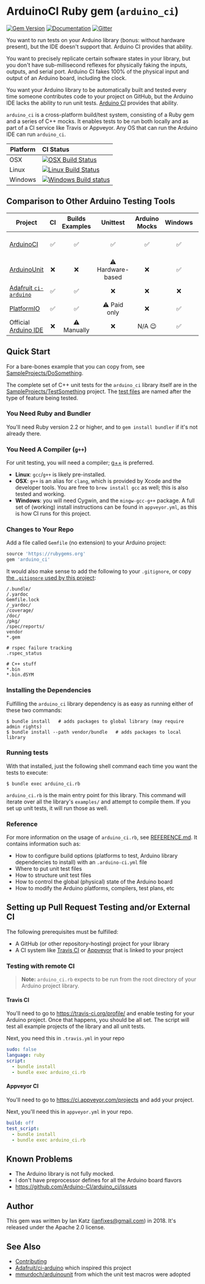
# ArduinoCI Ruby gem (`arduino_ci`) 
[![Gem Version](https://badge.fury.io/rb/arduino_ci.svg)](https://rubygems.org/gems/arduino_ci) 
[![Documentation](http://img.shields.io/badge/docs-rdoc.info-blue.svg)](http://www.rubydoc.info/gems/arduino_ci/0.3.0)
[![Gitter](https://badges.gitter.im/Arduino-CI/arduino_ci.svg)](https://gitter.im/Arduino-CI/arduino_ci?utm_source=badge&utm_medium=badge&utm_campaign=pr-badge)

You want to run tests on your Arduino library (bonus: without hardware present), but the IDE doesn't support that.  Arduino CI provides that ability.

You want to precisely replicate certain software states in your library, but you don't have sub-millisecond reflexes for physically faking the inputs, outputs, and serial port.   Arduino CI fakes 100% of the physical input and output of an Arduino board, including the clock.

You want your Arduino library to be automatically built and tested every time someone contributes code to your project on GitHub, but the Arduino IDE lacks the ability to run unit tests. [Arduino CI](https://github.com/Arduino-CI/arduino_ci) provides that ability.

`arduino_ci` is a cross-platform build/test system, consisting of a Ruby gem and a series of C++ mocks.  It enables tests to be run both locally and as part of a CI service like Travis or Appveyor.  Any OS that can run the Arduino IDE can run `arduino_ci`.

Platform | CI Status
---------|:---------
OSX      | [![OSX Build Status](http://badges.herokuapp.com/travis/Arduino-CI/arduino_ci?env=BADGE=osx&label=build&branch=master)](https://travis-ci.org/Arduino-CI/arduino_ci)
Linux    | [![Linux Build Status](http://badges.herokuapp.com/travis/Arduino-CI/arduino_ci?env=BADGE=linux&label=build&branch=master)](https://travis-ci.org/Arduino-CI/arduino_ci)
Windows  | [![Windows Build status](https://ci.appveyor.com/api/projects/status/abynv8xd75m26qo9/branch/master?svg=true)](https://ci.appveyor.com/project/ianfixes/arduino-ci)


## Comparison to Other Arduino Testing Tools

| Project                                                                     | CI | Builds Examples | Unittest | Arduino Mocks | Windows | OSX | Linux | License |
|-----------------------------------------------------------------------------|:--:|:---------------:|:--------:|:-------------:|:-------:|:---:|:-----:|:--------|
|[ArduinoCI](https://github.com/Arduino-CI/arduino_ci)                          | ✅ | ✅ | ✅ | ✅ | ✅ | ✅ | ✅ |Free (Apache-2.0)|
|[ArduinoUnit](https://github.com/mmurdoch/arduinounit)                       | ❌ | ❌ | ⚠️ Hardware-based|❌ | ✅ | ✅ | ✅ |Free (MIT)|
|[Adafruit `ci-arduino`](https://github.com/adafruit/ci-arduino)| ✅ | ✅ | ❌ | ❌ | ❌ | ❌ | ✅ |Free (MIT)|
|[PlatformIO](https://platformio.org)                                         | ✅ | ✅ | ⚠️ Paid only | ❌ | ✅ | ✅ | ✅ |⚠️ EULA|
|Official [Arduino IDE](https://www.arduino.cc/en/main/software)              | ❌ | ⚠️ Manually | ❌ |N/A 😉| ✅ | ✅ | ✅ |Free (GPLv2)|


## Quick Start

For a bare-bones example that you can copy from, see [SampleProjects/DoSomething](SampleProjects/DoSomething).

The complete set of C++ unit tests for the `arduino_ci` library itself are in the [SampleProjects/TestSomething](SampleProjects/TestSomething) project.  The [test files](SampleProjects/TestSomething/test/) are named after the type of feature being tested.


### You Need Ruby and Bundler

You'll need Ruby version 2.2 or higher, and to `gem install bundler` if it's not already there.


### You Need A Compiler (`g++`)

For unit testing, you will need a compiler; [g++](https://gcc.gnu.org/) is preferred.

* **Linux**: `gcc`/`g++` is likely pre-installed.
* **OSX**: `g++` is an alias for `clang`, which is provided by Xcode and the developer tools.  You are free to `brew install gcc` as well; this is also tested and working.
* **Windows**: you will need Cygwin, and the `mingw-gcc-g++` package.  A full set of (working) install instructions can be found in `appveyor.yml`, as this is how CI runs for this project.


### Changes to Your Repo

Add a file called `Gemfile` (no extension) to your Arduino project:

```ruby
source 'https://rubygems.org'
gem 'arduino_ci'
```

It would also make sense to add the following to your `.gitignore`, or copy [the `.gitignore` used by this project](.gitignore):

```
/.bundle/
/.yardoc
Gemfile.lock
/_yardoc/
/coverage/
/doc/
/pkg/
/spec/reports/
vendor
*.gem

# rspec failure tracking
.rspec_status

# C++ stuff
*.bin
*.bin.dSYM
```


### Installing the Dependencies

Fulfilling the `arduino_ci` library dependency is as easy as running either of these two commands:
```
$ bundle install   # adds packages to global library (may require admin rights)
$ bundle install --path vendor/bundle   # adds packages to local library
```


### Running tests

With that installed, just the following shell command each time you want the tests to execute:

```
$ bundle exec arduino_ci.rb
```

`arduino_ci.rb` is the main entry point for this library.  This command will iterate over all the library's `examples/` and attempt to compile them.  If you set up unit tests, it will run those as well.


### Reference

For more information on the usage of `arduino_ci.rb`, see [REFERENCE.md](REFERENCE.md).  It contains information such as:

* How to configure build options (platforms to test, Arduino library dependencies to install) with an `.arduino-ci.yml` file
* Where to put unit test files
* How to structure unit test files
* How to control the global (physical) state of the Arduino board
* How to modify the Arduino platforms, compilers, test plans, etc


## Setting up Pull Request Testing and/or External CI

The following prerequisites must be fulfilled:

* A GitHub (or other repository-hosting) project for your library
* A CI system like [Travis CI](https://travis-ci.org/) or [Appveyor](https://www.appveyor.com/) that is linked to your project


### Testing with remote CI

> **Note:** `arduino_ci.rb` expects to be run from the root directory of your Arduino project library.


#### Travis CI

You'll need to go to https://travis-ci.org/profile/ and enable testing for your Arduino project.  Once that happens, you should be all set.  The script will test all example projects of the library and all unit tests.

Next, you need this in `.travis.yml` in your repo

```yaml
sudo: false
language: ruby
script:
  - bundle install
  - bundle exec arduino_ci.rb
```


#### Appveyor CI

You'll need to go to https://ci.appveyor.com/projects and add your project.

Next, you'll need this in `appveyor.yml` in your repo.

```yaml
build: off
test_script:
  - bundle install
  - bundle exec arduino_ci.rb
```

## Known Problems

* The Arduino library is not fully mocked.
* I don't have preprocessor defines for all the Arduino board flavors
* https://github.com/Arduino-CI/arduino_ci/issues


## Author

This gem was written by Ian Katz (ianfixes@gmail.com) in 2018.  It's released under the Apache 2.0 license.


## See Also

* [Contributing](CONTRIBUTING.md)
* [Adafruit/ci-arduino](https://github.com/adafruit/ci-arduino) which inspired this project
* [mmurdoch/arduinounit](https://github.com/mmurdoch/arduinounit) from which the unit test macros were adopted
